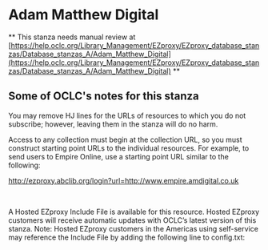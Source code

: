 # Adam Matthew Digital
** This stanza needs manual review at [https://help.oclc.org/Library_Management/EZproxy/EZproxy_database_stanzas/Database_stanzas_A/Adam_Matthew_Digital](https://help.oclc.org/Library_Management/EZproxy/EZproxy_database_stanzas/Database_stanzas_A/Adam_Matthew_Digital) **

## Some of OCLC's notes for this stanza

You may remove HJ lines for the URLs of resources to which you do not subscribe; however, leaving them in the stanza will do no harm.

Access to any collection must begin at the collection URL, so you must construct starting point URLs to the individual resources. For example, to send users to Empire Online, use a starting point URL similar to the following:

http://ezproxy.abclib.org/login?url=http://www.empire.amdigital.co.uk 

&nbsp;

A Hosted EZproxy Include File is available for this resource. Hosted EZproxy customers will receive automatic updates with OCLC&rsquo;s latest version of this stanza. Note: Hosted EZproxy customers in the Americas using self-service may reference the Include File by adding the following line to config.txt:

&nbsp;
